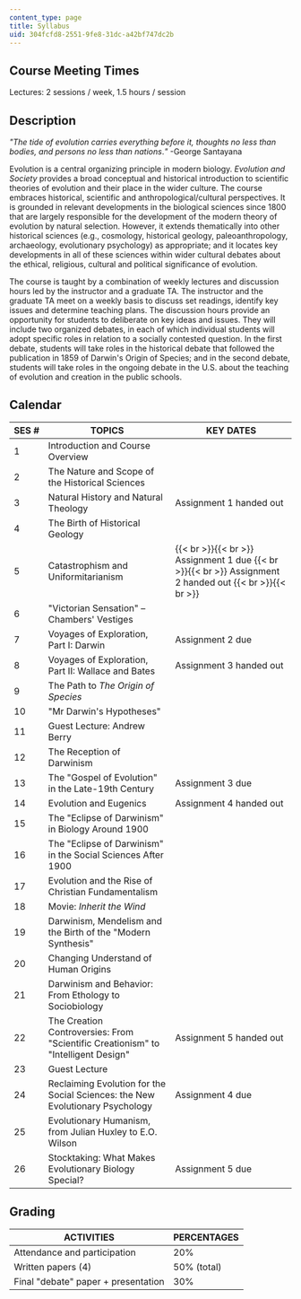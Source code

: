 ```yaml
---
content_type: page
title: Syllabus
uid: 304fcfd8-2551-9fe8-31dc-a42bf747dc2b
---
```


Course Meeting Times
--------------------

Lectures: 2 sessions / week, 1.5 hours / session

Description
-----------

_"The tide of evolution carries everything before it, thoughts no less than bodies, and persons no less than nations_._"_ -George Santayana

Evolution is a central organizing principle in modern biology. _Evolution and Society_ provides a broad conceptual and historical introduction to scientific theories of evolution and their place in the wider culture. The course embraces historical, scientific and anthropological/cultural perspectives. It is grounded in relevant developments in the biological sciences since 1800 that are largely responsible for the development of the modern theory of evolution by natural selection. However, it extends thematically into other historical sciences (e.g., cosmology, historical geology, paleoanthropology, archaeology, evolutionary psychology) as appropriate; and it locates key developments in all of these sciences within wider cultural debates about the ethical, religious, cultural and political significance of evolution.

The course is taught by a combination of weekly lectures and discussion hours led by the instructor and a graduate TA. The instructor and the graduate TA meet on a weekly basis to discuss set readings, identify key issues and determine teaching plans. The discussion hours provide an opportunity for students to deliberate on key ideas and issues. They will include two organized debates, in each of which individual students will adopt specific roles in relation to a socially contested question. In the first debate, students will take roles in the historical debate that followed the publication in 1859 of Darwin's Origin of Species; and in the second debate, students will take roles in the ongoing debate in the U.S. about the teaching of evolution and creation in the public schools.

Calendar
--------

| SES # | TOPICS | KEY DATES |
| --- | --- | --- |
| 1 | Introduction and Course Overview | &nbsp; |
| 2 | The Nature and Scope of the Historical Sciences | &nbsp; |
| 3 | Natural History and Natural Theology | Assignment 1 handed out |
| 4 | The Birth of Historical Geology | &nbsp; |
| 5 | Catastrophism and Uniformitarianism |  {{< br >}}{{< br >}} Assignment 1 due {{< br >}}{{< br >}} Assignment 2 handed out {{< br >}}{{< br >}}  |
| 6 | "Victorian Sensation" – Chambers' Vestiges | &nbsp; |
| 7 | Voyages of Exploration, Part I: Darwin | Assignment 2 due |
| 8 | Voyages of Exploration, Part II: Wallace and Bates | Assignment 3 handed out |
| 9 | The Path to _The Origin of Species_ | &nbsp; |
| 10 | "Mr Darwin's Hypotheses" | &nbsp; |
| 11 | Guest Lecture: Andrew Berry | &nbsp; |
| 12 | The Reception of Darwinism | &nbsp; |
| 13 | The "Gospel of Evolution" in the Late-19th Century | Assignment 3 due |
| 14 | Evolution and Eugenics | Assignment 4 handed out |
| 15 | The "Eclipse of Darwinism" in Biology Around 1900 | &nbsp; |
| 16 | The "Eclipse of Darwinism" in the Social Sciences After 1900 | &nbsp; |
| 17 | Evolution and the Rise of Christian Fundamentalism | &nbsp; |
| 18 | Movie: _Inherit the Wind_ | &nbsp; |
| 19 | Darwinism, Mendelism and the Birth of the "Modern Synthesis" | &nbsp; |
| 20 | Changing Understand of Human Origins | &nbsp; |
| 21 | Darwinism and Behavior: From Ethology to Sociobiology | &nbsp; |
| 22 | The Creation Controversies: From "Scientific Creationism" to "Intelligent Design" | Assignment 5 handed out |
| 23 | Guest Lecture | &nbsp; |
| 24 | Reclaiming Evolution for the Social Sciences: the New Evolutionary Psychology | Assignment 4 due |
| 25 | Evolutionary Humanism, from Julian Huxley to E.O. Wilson | &nbsp; |
| 26 | Stocktaking: What Makes Evolutionary Biology Special? | Assignment 5 due 

Grading
-------

| ACTIVITIES | PERCENTAGES |
| --- | --- |
| Attendance and participation | 20% |
| Written papers (4) | 50% (total) |
| Final "debate" paper + presentation | 30%